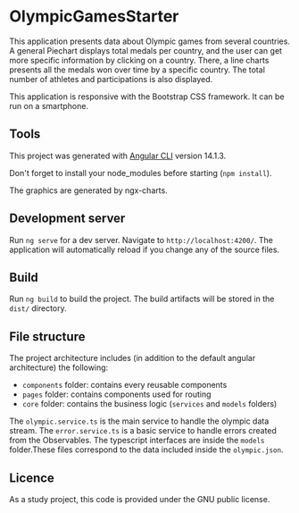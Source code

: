 # OlympicGamesStarter

This application presents data about Olympic games from several countries. A general Piechart displays total medals per country, and the user can get more specific information by clicking on a country. 
There, a line charts presents all the medals won over time by a specific country. The total number of athletes and participations is also displayed. 

This application is responsive with the Bootstrap CSS framework. It can be run on a smartphone. 

## Tools 

This project was generated with [Angular CLI](https://github.com/angular/angular-cli) version 14.1.3.

Don't forget to install your node_modules before starting (`npm install`).

The graphics are generated by ngx-charts. 

## Development server

Run `ng serve` for a dev server. Navigate to `http://localhost:4200/`. The application will automatically reload if you change any of the source files.

## Build

Run `ng build` to build the project. The build artifacts will be stored in the `dist/` directory.

## File structure

The project architecture includes (in addition to the default angular architecture) the following:

- `components` folder: contains every reusable components
- `pages` folder: contains components used for routing
- `core` folder: contains the business logic (`services` and `models` folders)

The `olympic.service.ts` is the main service to handle the olympic data stream. 
The `error.service.ts` is a basic service to handle errors created from the Observables. 
The typescript interfaces are inside the `models` folder.These files correspond to the data included inside the `olympic.json`.

## Licence 

As a study project, this code is provided under the GNU public license. 
